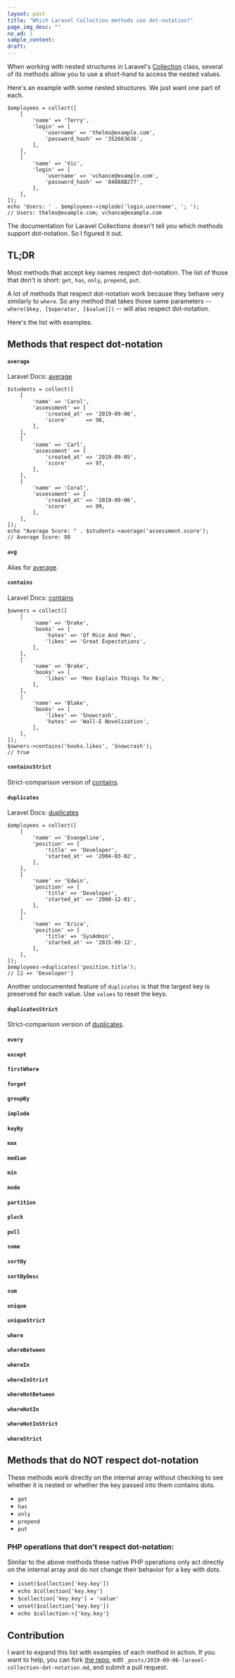 ```yaml
---
layout: post
title: "Which Laravel Collection methods use dot-notation?"
page_img_desc: ""
no_ad: 1
sample_content:
draft:
---
```


When working with nested structures in Laravel's <a href="https://laravel.com/docs/5.8/collections">Collection</a> class, several of its methods allow you to use a short-hand to access the nested values.

Here's an example with some nested structures. We just want one part of each.

```
$employees = collect([
    [
        'name' => 'Terry',
        'login' => [
            'username' => 'thelms@example.com',
            'password_hash' => '352663636',
        ],
    ],
    [
        'name' => 'Vic',
        'login' => [
            'username' => 'vchance@example.com',
            'password_hash' => '84888B277',
        ],
    ],
]);
echo 'Users: ' . $employees->implode('login.username', '; ');
// Users: thelms@example.com; vchance@example.com
```

The documentation for Laravel Collections doesn't tell you which methods support dot-notation. So I figured it out.

## TL;DR

Most methods that accept key names respect dot-notation. The list of those that don't is short: `get`, `has`, `only`, `prepend`, `put`.

A lot of methods that respect dot-notation work because they behave very similarly to `where`. So any method that takes those same parameters -- `where($key, [$operator, [$value]])` -- will also respect dot-notation.

Here's the list with examples.

## Methods that respect dot-notation

#### `average`

Laravel Docs: <a href="https://laravel.com/docs/5.8/collections#method-average">average</a>

```
$students = collect([
    [
        'name' => 'Carol',
        'assessment' => [
            'created_at' => '2019-09-06',
            'score'      => 98,
        ],
    ],
    [
        'name' => 'Carl',
        'assessment' => [
            'created_at' => '2019-09-05',
            'score'      => 97,
        ],
    ],
    [
        'name' => 'Coral',
        'assessment' => [
            'created_at' => '2019-09-06',
            'score'      => 99,
        ],
    ],
]);
echo "Average Score: " . $students->average('assessment.score');
// Average Score: 98
```

#### `avg`

Alias for <a href="#average">average</a>.

#### `contains`

Laravel Docs: <a href="https://laravel.com/docs/5.8/collections#method-contains">contains</a>

```
$owners = collect([
    [
        'name' => 'Drake',
        'books' => [
            'hates' => 'Of Mice And Men',
            'likes' => 'Great Expectations',
        ],
    ],
    [
        'name' => 'Brake',
        'books' => [
            'likes' => 'Men Explain Things To Me',
        ],
    ],
    [
        'name' => 'Blake',
        'books' => [
            'likes' => 'Snowcrash',
            'hates' => 'Wall-E Novelization',
        ],
    ],
]);
$owners->contains('books.likes', 'Snowcrash');
// true
```

#### `containsStrict`

Strict-comparison version of <a href="#contains">contains</a>.

#### `duplicates`

Laravel Docs: <a href="https://laravel.com/docs/5.8/collections#method-duplicates">duplicates</a>

```
$employees = collect([
    [
        'name' => 'Evangeline',
        'position' => [
            'title' => 'Developer',
            'started_at' => '2004-03-02',
        ],
    ],
    [
        'name' => 'Edwin',
        'position' => [
            'title' => 'Developer',
            'started_at' => '2008-12-01',
        ],
    ],
    [
        'name' => 'Erica',
        'position' => [
            'title' => 'SysAdmin',
            'started_at' => '2015-09-12',
        ],
    ],
]);
$employees->duplicates('position.title');
// [2 => 'Developer']
```

Another undocumented feature of `duplicates` is that the largest key is preserved for each value. Use `values` to reset the keys.

#### `duplicatesStrict`

Strict-comparison version of <a href="#duplicates">duplicates</a>.

#### `every`



#### `except`

#### `firstWhere`

#### `forget`

#### `groupBy`

#### `implode`

#### `keyBy`

#### `max`

#### `median`

#### `min`

#### `mode`

#### `partition`

#### `pluck`

#### `pull`

#### `some`

#### `sortBy`

#### `sortByDesc`

#### `sum`

#### `unique`

#### `uniqueStrict`

#### `where`

#### `whereBetween`

#### `whereIn`

#### `whereInStrict`

#### `whereNotBetween`

#### `whereNotIn`

#### `whereNotInStrict`

#### `whereStrict`

## Methods that do NOT respect dot-notation

These methods work directly on the internal array without checking to see whether it is nested or whether the key passed into them contains dots.

* `get`
* `has`
* `only`
* `prepend`
* `put`

### PHP operations that don't respect dot-notation:

Similar to the above methods these native PHP operations only act directly on the internal array and do not change their behavior for a key with dots.

* `isset($collection['key.key'])`
* `echo $collection['key.key']`
* `$collection['key.key'] = 'value'`
* `unset($collection['key.key'])`
* `echo $collection->{'key.key'}`

## Contribution

I want to expand this list with examples of each method in action. If you want to help, you can fork <a href="https://github.com/dankuck/dankuck.github.io">the repo</a>, edit `_posts/2019-09-06-laravel-collection-dot-notation.md`, and submit a pull request.
